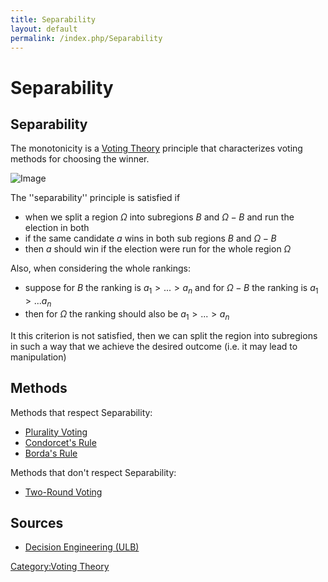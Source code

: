 ```yaml
---
title: Separability
layout: default
permalink: /index.php/Separability
---
```


# Separability

## Separability
The monotonicity is a [Voting Theory](Voting_Theory) principle that characterizes voting methods for choosing the winner. 

<img src="https://raw.github.com/alexeygrigorev/wiki-figures/master/ulb/de/vt/separability.png" alt="Image">

The ''separability'' principle is satisfied if
- when we split a region $\Omega$ into subregions $B$ and $\Omega - B$ and run the election in both
- if the same candidate $a$ wins in both sub regions $B$ and $\Omega - B$
- then $a$ should win if the election were run for the whole region $\Omega$


Also, when considering the whole rankings:
- suppose for $B$ the ranking is $a_1 > ... > a_n$ and for $\Omega - B$ the ranking is $a_1 > ... a_n$
- then for $\Omega$ the ranking should also be  $a_1 > ... > a_n$


It this criterion is not satisfied, then we can split the region into subregions in such a way that we achieve the desired outcome (i.e. it may lead to manipulation)


## Methods
Methods that respect Separability:
- [Plurality Voting](Plurality_Voting)
- [Condorcet's Rule](Condorcet's_Rule)
- [Borda's Rule](Borda's_Rule)

Methods that don't respect Separability:
- [Two-Round Voting](Two-Round_Voting)



## Sources
- [Decision Engineering (ULB)](Decision_Engineering_(ULB))

[Category:Voting Theory](Category_Voting_Theory)